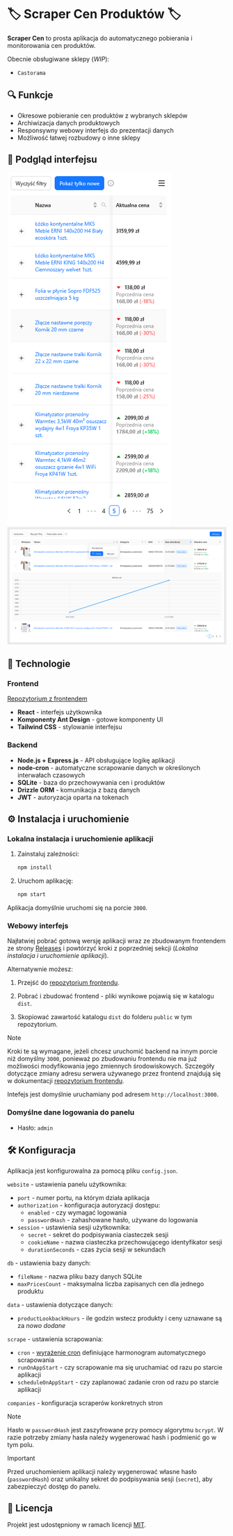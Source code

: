# 🏷️ Scraper Cen Produktów 🏷️

**Scraper Cen** to prosta aplikacja do automatycznego pobierania i monitorowania cen produktów.

Obecnie obsługiwane sklepy (_WIP_):

-   `Castorama`

## 🔍 Funkcje

-   Okresowe pobieranie cen produktów z wybranych sklepów
-   Archiwizacja danych produktowych
-   Responsywny webowy interfejs do prezentacji danych
-   Możliwość łatwej rozbudowy o inne sklepy

## 📸 Podgląd interfejsu

![Wersja mobilna](example/mobile.png)
![Wersja desktop](example/desktop.png)

## 🚀 Technologie

### Frontend

[Repozytorium z frontendem](https://github.com/filip-stepien/scraper-cen-frontend)

-   **React** - interfejs użytkownika
-   **Komponenty Ant Design** - gotowe komponenty UI
-   **Tailwind CSS** - stylowanie interfejsu

### Backend

-   **Node.js + Express.js** - API obsługujące logikę aplikacji
-   **node-cron** - automatyczne scrapowanie danych w określonych interwałach czasowych
-   **SQLite** - baza do przechowywania cen i produktów
-   **Drizzle ORM** - komunikacja z bazą danych
-   **JWT** - autoryzacja oparta na tokenach

## ⚙️ Instalacja i uruchomienie

### Lokalna instalacja i uruchomienie aplikacji

1. Zainstaluj zależności:

    ```bash
    npm install
    ```

2. Uruchom aplikację:

    ```bash
    npm start
    ```

Aplikacja domyślnie uruchomi się na porcie `3000`.

### Webowy interfejs

Najłatwiej pobrać gotową wersję aplikacji wraz ze zbudowanym frontendem ze strony [Releases](https://github.com/filip-stepien/scraper-cen/releases) i powtórzyć kroki z poprzedniej sekcji (_Lokalna instalacja i uruchomienie aplikacji_).

Alternatywnie możesz:

1. Przejść do [repozytorium frontendu](https://github.com/filip-stepien/scraper-cen-frontend).

2. Pobrać i zbudować frontend - pliki wynikowe pojawią się w katalogu `dist`.

3. Skopiować zawartość katalogu `dist` do folderu `public` w tym repozytorium.

> [!NOTE]
> Kroki te są wymagane, jeżeli chcesz uruchomić backend na innym porcie niż domyślny `3000`, ponieważ po zbudowaniu frontendu nie ma już możliwości modyfikowania jego zmiennych środowiskowych. Szczegóły dotyczące zmiany adresu serwera używanego przez frontend znajdują się w dokumentacji [repozytorium frontendu](https://github.com/filip-stepien/scraper-cen-frontend).

Intefejs jest domyślnie uruchamiany pod adresem `http://localhost:3000`.

### Domyślne dane logowania do panelu

-   Hasło: `admin`

## 🛠️ Konfiguracja

Aplikacja jest konfigurowalna za pomocą pliku `config.json`.

`website` - ustawienia panelu użytkownika:

-   `port` - numer portu, na którym działa aplikacja
-   `authorization` - konfiguracja autoryzacji dostępu:
    -   `enabled` - czy wymagać logowania
    -   `passwordHash` - zahashowane hasło, używane do logowania
-   `session` - ustawienia sesji użytkownika:
    -   `secret` - sekret do podpisywania ciasteczek sesji
    -   `cookieName` - nazwa ciasteczka przechowującego identyfikator sesji
    -   `durationSeconds` - czas życia sesji w sekundach

`db` - ustawienia bazy danych:

-   `fileName` - nazwa pliku bazy danych SQLite
-   `maxPricesCount` - maksymalna liczba zapisanych cen dla jednego produktu

`data` - ustawienia dotyczące danych:

-   `productLookbackHours` - ile godzin wstecz produkty i ceny uznawane są za _nowo dodane_

`scrape` - ustawienia scrapowania:

-   `cron` - [wyrażenie cron](https://en.wikipedia.org/wiki/Cron) definiujące harmonogram automatycznego scrapowania
-   `runOnAppStart` - czy scrapowanie ma się uruchamiać od razu po starcie aplikacji
-   `scheduleOnAppStart` - czy zaplanować zadanie cron od razu po starcie aplikacji

`companies` - konfiguracja scraperów konkretnych stron

> [!NOTE]  
> Hasło w `passwordHash` jest zaszyfrowane przy pomocy algorytmu `bcrypt`. W razie potrzeby zmiany hasła należy wygenerować hash i podmienić go w tym polu.

> [!IMPORTANT]
> Przed uruchomieniem aplikacji należy wygenerować własne hasło (`passwordHash`) oraz unikalny sekret do podpisywania sesji (`secret`), aby zabezpieczyć dostęp do panelu.

## 📄 Licencja

Projekt jest udostępniony w ramach licencji [MIT](https://pl.wikipedia.org/wiki/Licencja_MIT).
